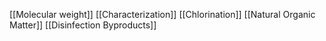 [[Molecular weight]]
[[Characterization]]
[[Chlorination]]
[[Natural Organic Matter]]
[[Disinfection Byproducts]]
